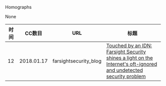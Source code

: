 Homographs

None

| 时间 | CC数目 | URL | 标题 |
| ---- | ----- | --- | --- |
| 12 | 2018.01.17 | farsightsecurity_blog | [Touched by an IDN: Farsight Security shines a light on the Internet's oft-ignored and undetected security problem](https://www.farsightsecurity.com/2018/01/17/mschiffm-touched_by_an_idn/) |
